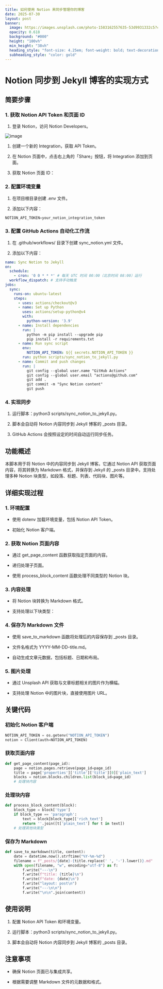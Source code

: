 ```yaml
---
title: 如何使用 Notion 来同步管理你的博客
date: 2025-07-30
layout: post
banner:
  image: https://images.unsplash.com/photo-1583162557635-53d9931332c5?crop=entropy&cs=tinysrgb&fit=max&fm=jpg&ixid=M3w2OTIwMzJ8MHwxfHJhbmRvbXx8fHx8fHx8fDE3NTM5MTQxNzF8&ixlib=rb-4.1.0&q=80&w=1080
  opacity: 0.618
  background: "#000"
  height: "100vh"
  min_height: "38vh"
  heading_style: "font-size: 4.25em; font-weight: bold; text-decoration: underline"
  subheading_style: "color: gold"
---
```


# Notion 同步到 Jekyll 博客的实现方式

## 简要步骤

### 1. 获取 Notion API Token 和页面 ID

1. 登录 Notion，访问 Notion Developers。

![image](https://prod-files-secure.s3.us-west-2.amazonaws.com/a7a0cc5a-89b9-4cda-8686-1fba0ca52f40/d19c1afe-dea5-4312-9333-786b0ba83054/image.png?X-Amz-Algorithm=AWS4-HMAC-SHA256&X-Amz-Content-Sha256=UNSIGNED-PAYLOAD&X-Amz-Credential=ASIAZI2LB466YTMTMBVA%2F20250730%2Fus-west-2%2Fs3%2Faws4_request&X-Amz-Date=20250730T222250Z&X-Amz-Expires=3600&X-Amz-Security-Token=IQoJb3JpZ2luX2VjEJ7%2F%2F%2F%2F%2F%2F%2F%2F%2F%2FwEaCXVzLXdlc3QtMiJHMEUCIBm9CnPc%2B3FUhPqdRuofOyiTmUm8QNLQO0pE7dfV7fYUAiEA3eTK56g7IJ9G835Y3lyOXKCEauV10viNdjp2l5kLvXoqiAQIx%2F%2F%2F%2F%2F%2F%2F%2F%2F%2F%2FARAAGgw2Mzc0MjMxODM4MDUiDOB4wP3qXheMzNZleSrcA8JwPMyrTjkPDcEFy%2FtOlulmrzPD0%2BMWTS%2Fprmf4%2BEyoHyi78IZAWrHz8DcMTZ70wpkMYQa5Y9ntqzVYZff5%2FfuCwm9wuC%2FP9s5%2Fw0aQ2P7JWB9zlzGNKn33ZQxIvrSMmaUvHHmVahDszTTHTCK16%2BTAQJh2e%2BQ0JkTxnWYZ5nDD83B1ZwwzEWWhbHOLbVup6lg%2Bj2BdddcrijZLnMBJWc9IrI221ocGH81jw8Cf5ZdMlfybhO8XGvndzuAkOWPeP5XLNCPq64j6a6eu52%2FpVDwYWTaYmTy6mJl2pW9TG2rMCGHuZSGSpqOy7zrFosuSEGwfrkGx%2FQMbJefebrf%2FY0s3XSvURpxG9%2FVqKhGcYYOjVOB0BH%2FSrx5VPMmikQ1NZvjeuHix1H2wdCWrvaq7%2BallVcmx%2FQWdZ2DYGHBq4ybRtDIdoRuMJG3hhliYrLpo1uVtKM4EIoBXoWeqt%2BS12D%2Biqs1QIz%2FJ%2BFKgHSwpIjNCNGgdu9rJAP5oBA4L2hWojIzMw73FtRCEvLrEoVm5u7nh6jPNfLGxnWRUl0vwCM0tt1J8N8KDpvBVR093ZN51NsUAsoGaFHNUJZG7RGxlNFMmayd0yAyBb4t48xW%2BVuyEtQ5PeF8Qld9RX3Y4MPGdqsQGOqUBcc8EdfeXTVA0MkZryxXXzA1mjP9gaHKmwR3UKWW1L0HpdRMnI0teD4u63KmdKf08TCslG2WfK6EQwIyolnt93R5lY6c4RMleSyw8z8oL%2BTCtmOD5U%2FrxkfNzDfQW6ltmNlxDCbbpRZ0XEjKSYrUsHEaMaap%2Bdtip8jh%2FND5DUl5D6mrplsfZxhjN53FRcrURgZBKO%2BTSP8HDj2XxXzoTAlc9nyU6&X-Amz-Signature=c0e0a0aa8f4b0e9d7569d37f3a63faaeffd40405f4fe0112c7573865017fc98b&X-Amz-SignedHeaders=host&x-amz-checksum-mode=ENABLED&x-id=GetObject)

1. 创建一个新的 Integration，获取 API Token。

1. 在 Notion 页面中，点击右上角的「Share」按钮，将 Integration 添加到页面。

1. 获取 Notion 页面 ID：


### 2. 配置环境变量

1. 在项目根目录创建 .env 文件。

1. 添加以下内容：

```javascript
NOTION_API_TOKEN=your_notion_integration_token
```

### 3. 配置 GitHub Actions 自动化工作流

1. 在 .github/workflows/ 目录下创建 sync_notion.yml 文件。

1. 添加以下内容：

```yaml
name: Sync Notion to Jekyll
on:
  schedule:
    - cron: '0 0 * * *' # 每天 UTC 时间 00:00（北京时间 08:00）运行
  workflow_dispatch: # 支持手动触发
jobs:
  sync:
    runs-on: ubuntu-latest
    steps:
      - uses: actions/checkout@v3
      - name: Set up Python
        uses: actions/setup-python@v4
        with:
          python-version: '3.9'
      - name: Install dependencies
        run: |
          python -m pip install --upgrade pip
          pip install -r requirements.txt
      - name: Run sync script
        env:
          NOTION_API_TOKEN: ${{ secrets.NOTION_API_TOKEN }}
        run: python scripts/sync_notion_to_jekyll.py
      - name: Commit and push changes
        run: |
          git config --global user.name "GitHub Actions"
          git config --global user.email "actions@github.com"
          git add .
          git commit -m "Sync Notion content"
          git push
```

### 4. 实现同步

1. 运行脚本：python3 scripts/sync_notion_to_jekyll.py。

1. 脚本会自动将 Notion 内容同步到 Jekyll 博客的 _posts 目录。

1. GitHub Actions 会按照设定的时间自动运行同步任务。

## 功能概述

本脚本用于将 Notion 中的内容同步到 Jekyll 博客。它通过 Notion API 获取页面内容，将其转换为 Markdown 格式，并保存到 Jekyll 的 _posts 目录中。支持处理多种 Notion 块类型，如段落、标题、列表、代码块、图片等。

## 详细实现过程

### 1. 环境配置

- 使用 dotenv 加载环境变量，包括 Notion API Token。

- 初始化 Notion 客户端。

### 2. 获取 Notion 页面内容

- 通过 get_page_content 函数获取指定页面的内容。

- 递归处理子页面。

- 使用 process_block_content 函数处理不同类型的 Notion 块。

### 3. 内容处理

- 将 Notion 块转换为 Markdown 格式。

- 支持处理以下块类型：


### 4. 保存为 Markdown 文件

- 使用 save_to_markdown 函数将处理后的内容保存到 _posts 目录。

- 文件名格式为 YYYY-MM-DD-title.md。

- 自动生成文章元数据，包括标题、日期和布局。

### 5. 图片处理

- 通过 Unsplash API 获取与文章标题相关的图片作为横幅。

- 支持处理 Notion 中的图片块，直接使用图片 URL。

## 关键代码

### 初始化 Notion 客户端

```python
NOTION_API_TOKEN = os.getenv("NOTION_API_TOKEN")
notion = Client(auth=NOTION_API_TOKEN)
```

### 获取页面内容

```python
def get_page_content(page_id):
    page = notion.pages.retrieve(page_id=page_id)
    title = page['properties']['title']['title'][0]['plain_text']
    blocks = notion.blocks.children.list(block_id=page_id)
    # 处理块内容
```

### 处理块内容

```python
def process_block_content(block):
    block_type = block['type']
    if block_type == 'paragraph':
        text = block[block_type]['rich_text']
        return ''.join([t['plain_text'] for t in text])
    # 处理其他块类型
```

### 保存为 Markdown

```python
def save_to_markdown(title, content):
    date = datetime.now().strftime("%Y-%m-%d")
    filename = f"_posts/{date}-{title.replace(' ', '-').lower()}.md"
    with open(filename, "w", encoding="utf-8") as f:
        f.write("---\n")
        f.write(f"title: {title}\n")
        f.write(f"date: {date}\n")
        f.write("layout: post\n")
        f.write("---\n\n")
        f.write("\n\n".join(content))
```

## 使用说明

1. 配置 Notion API Token 和环境变量。

1. 运行脚本：python3 scripts/sync_notion_to_jekyll.py。

1. 脚本会自动将 Notion 内容同步到 Jekyll 博客的 _posts 目录。

## 注意事项

- 确保 Notion 页面已与集成共享。

- 根据需要调整 Markdown 文件的元数据和格式。